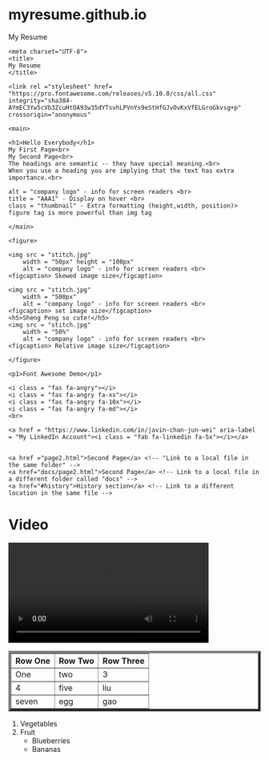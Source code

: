 # myresume.github.io
My Resume
<!DOCTYPE html>
<html lang = "en">

<head>

	<meta charset="UTF-8">
	<title>
	My Resume
	</title>

<!-- 	<nav>
		<ul>
			<li><a href="#overview">Overview</a></li>
			<li><a href="#history">History</a></li>
			<li><a href="#development">Development</a></li>
		</ul>
	</nav> -->
	<link rel ="stylesheet" href=
	"https://pro.fontawesome.com/releases/v5.10.0/css/all.css" integrity="sha384-AYmEC3Yw5cVb3ZcuHtOA93w35dYTsvhLPVnYs9eStHfGJvOvKxVfELGroGkvsg+p" crossorigin="anonymous"
</head>

<body>

	<main>

	<h1>Hello Everybody</h1>
	My First Page<br>
	My Second Page<br>
	The headings are semantic -- they have special meaning.<br>
	When you use a heading you are implying that the text has extra importance.<br>
<!-- 	<img src = "xxx" - image file> <br> -->
	alt = "company logo" - info for screen readers <br>
	title = "AAA1" - Display on hover <br>
	class = "thumbnail" - Extra formatting (height,width, position)>
	figure tag is more powerful than img tag

	</main>

	<figure>

	<img src = "stitch.jpg" 
		width = "50px" height = "100px"
		alt = "company logo" - info for screen readers <br>
	<figcaption> Skewed image size</figcaption>

	<img src = "stitch.jpg" 
		width = "500px" 
		alt = "company logo" - info for screen readers <br>
	<figcaption> set image size</figcaption>
	<h5>Sheng Peng so cute!</h5>
	<img src = "stitch.jpg" 
		width = "50%" 
		alt = "company logo" - info for screen readers <br>
	<figcaption> Relative image size</figcaption>

	</figure>

	<p1>Font Awesome Demo</p1>

	<i class = "fas fa-angry"></i>
	<i class = "fas fa-angry fa-xs"></i>
	<i class = "fas fa-angry fa-10x"></i>
	<i class = "fas fa-angry fa-md"></i>
	<br>

	<a href = "https://www.linkedin.com/in/javin-chan-jun-wei" aria-label = "My LinkedIn Account"><i class = "fab fa-linkedin fa-5x"></i></a>


	<a href ="page2.html">Second Page</a> <!-- "Link to a local file in the same folder" -->
	<a href="docs/page2.html">Second Page</a> <!-- Link to a local file in a different folder called "docs" -->
	<a href="#history">History section</a> <!-- Link to a different location in the same file -->

<h1>Video</h1>

<video src = "video.mp4" width= "400" controls>
</video>
<br>

<table border = "5">
	<tr><th>Row One</th><th>Row Two</th><th>Row Three</th>
	<tr><td>One</td><td>two</td><td>3</td>
	<tr><td>4</td><td>five</td><td>liu</td>
	<tr><td>seven</td><td>egg</td><td>gao</td>
</table>


<!-- 	<footer>
		&copy; 2015 by Colleen <br>
		<a website </a>
	</footer> -->

</body>

</html>
<ol>		
    <li>Vegetables</li>	
    <li>Fruit
       <ul>				
          <li>Blueberries</li>
	  <li>Bananas</li>
       </ul>
    </li>
</ol>
